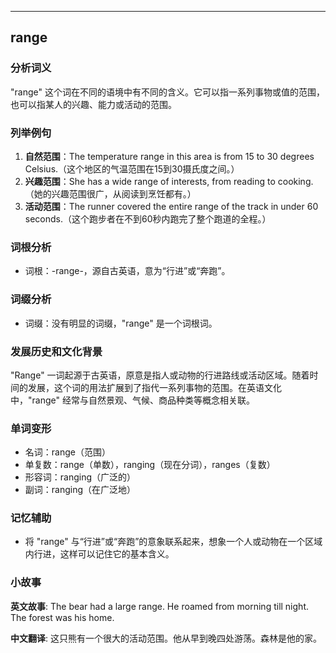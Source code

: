 
---------------
## range
### 分析词义
"range" 这个词在不同的语境中有不同的含义。它可以指一系列事物或值的范围，也可以指某人的兴趣、能力或活动的范围。

### 列举例句
1. **自然范围**：The temperature range in this area is from 15 to 30 degrees Celsius.（这个地区的气温范围在15到30摄氏度之间。）
2. **兴趣范围**：She has a wide range of interests, from reading to cooking.（她的兴趣范围很广，从阅读到烹饪都有。）
3. **活动范围**：The runner covered the entire range of the track in under 60 seconds.（这个跑步者在不到60秒内跑完了整个跑道的全程。）

### 词根分析
- 词根：-range-，源自古英语，意为“行进”或“奔跑”。

### 词缀分析
- 词缀：没有明显的词缀，"range" 是一个词根词。

### 发展历史和文化背景
"Range" 一词起源于古英语，原意是指人或动物的行进路线或活动区域。随着时间的发展，这个词的用法扩展到了指代一系列事物的范围。在英语文化中，"range" 经常与自然景观、气候、商品种类等概念相关联。

### 单词变形
- 名词：range（范围）
- 单复数：range（单数），ranging（现在分词），ranges（复数）
- 形容词：ranging（广泛的）
- 副词：ranging（在广泛地）

### 记忆辅助
- 将 "range" 与“行进”或“奔跑”的意象联系起来，想象一个人或动物在一个区域内行进，这样可以记住它的基本含义。

### 小故事
**英文故事**:
The bear had a large range. He roamed from morning till night. The forest was his home.

**中文翻译**:
这只熊有一个很大的活动范围。他从早到晚四处游荡。森林是他的家。

